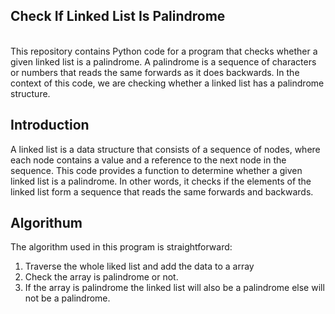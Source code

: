 <h2>Check If Linked List Is Palindrome</h2>
<br>
This repository contains Python code for a program that checks whether a given linked list is a palindrome. A palindrome is a sequence of characters or numbers that reads the same forwards as it does backwards. In the context of this code, we are checking whether a linked list has a palindrome structure.
<br>

## Introduction

A linked list is a data structure that consists of a sequence of nodes, where each node contains a value and a reference to the next node in the sequence. This code provides a function to determine whether a given linked list is a palindrome. In other words, it checks if the elements of the linked list form a sequence that reads the same forwards and backwards.<br>

## Algorithum

The algorithm used in this program is straightforward:<br>

1. Traverse the whole liked list and add the data  to a array<br>
2. Check the array is palindrome or not.<br>
3. If the array is palindrome the linked list will also be a palindrome else will not be a palindrome.<br>
